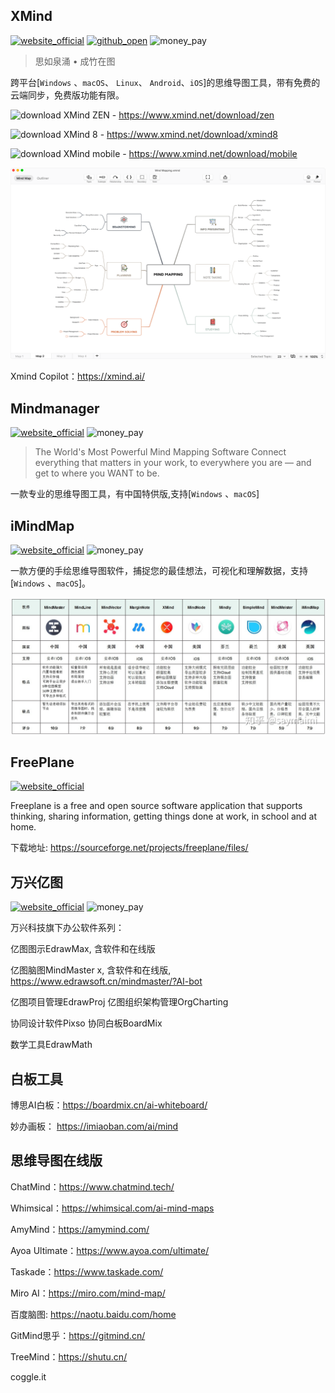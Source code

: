 ## XMind
[![website_official](https://gitbook07.oss-cn-hangzhou.aliyuncs.com/website_official.svg)](http://www.xmind.net/) [![github_open](https://gitbook07.oss-cn-hangzhou.aliyuncs.com/github_open.svg)](https://github.com/xmindltd/xmind) ![money_pay](https://gitbook07.oss-cn-hangzhou.aliyuncs.com/money_pay.svg)

> 思如泉涌 • 成竹在图

跨平台[`Windows` 、`macOS`、 `Linux`、 `Android`、`iOS`]的思维导图工具，带有免费的云端同步，免费版功能有限。

![download](https://gitbook07.oss-cn-hangzhou.aliyuncs.com/download.svg) XMind ZEN - https://www.xmind.net/download/zen

![download](https://gitbook07.oss-cn-hangzhou.aliyuncs.com/download.svg) XMind 8 - https://www.xmind.net/download/xmind8

![download](https://gitbook07.oss-cn-hangzhou.aliyuncs.com/download.svg) XMind mobile - https://www.xmind.net/download/mobile

![XMind](../../.gitbook/assets/z-study-notes-mindmap-xmind.png)

Xmind Copilot：https://xmind.ai/

## Mindmanager

[![website_official](https://gitbook07.oss-cn-hangzhou.aliyuncs.com/website_official.svg)](https://www.mindjet.com/) ![money_pay](https://gitbook07.oss-cn-hangzhou.aliyuncs.com/money_pay.svg)

> The World's Most Powerful Mind Mapping Software
Connect everything that matters in your work, to everywhere you are — and get to where you WANT to be.

一款专业的思维导图工具，有中国特供版,支持[`Windows` 、`macOS`]

## iMindMap
[![website_official](https://gitbook07.oss-cn-hangzhou.aliyuncs.com/website_official.svg)](https://imindmap.com/) ![money_pay](https://gitbook07.oss-cn-hangzhou.aliyuncs.com/money_pay.svg)

一款方便的手绘思维导图软件，捕捉您的最佳想法，可视化和理解数据，支持[`Windows` 、`macOS`]。


![compare](../../.gitbook/assets/z-study-notes-software-compare-zhihu.png)

## FreePlane

[![website_official](https://gitbook07.oss-cn-hangzhou.aliyuncs.com/website_official.svg)]( https://docs.freeplane.org/) 

Freeplane is a free and open source software application that supports thinking, sharing information, getting things done at work, in school and at home. 

下载地址: https://sourceforge.net/projects/freeplane/files/

## 万兴亿图

[![website_official](https://gitbook07.oss-cn-hangzhou.aliyuncs.com/website_official.svg)](https://www.edrawsoft.cn/)  ![money_pay](https://gitbook07.oss-cn-hangzhou.aliyuncs.com/money_pay.svg)

万兴科技旗下办公软件系列：

亿图图示EdrawMax, 含软件和在线版

亿图脑图MindMaster x, 含软件和在线版,  https://www.edrawsoft.cn/mindmaster/?AI-bot

亿图项目管理EdrawProj
亿图组织架构管理OrgCharting

协同设计软件Pixso
协同白板BoardMix

数学工具EdrawMath

## 白板工具

博思AI白板：https://boardmix.cn/ai-whiteboard/

妙办画板： https://imiaoban.com/ai/mind

## 思维导图在线版

ChatMind：https://www.chatmind.tech/

Whimsical：https://whimsical.com/ai-mind-maps

AmyMind：https://amymind.com/

Ayoa Ultimate：https://www.ayoa.com/ultimate/

Taskade：https://www.taskade.com/

Miro AI：https://miro.com/mind-map/

百度脑图: https://naotu.baidu.com/home

GitMind思乎：https://gitmind.cn/

TreeMind：https://shutu.cn/

coggle.it

